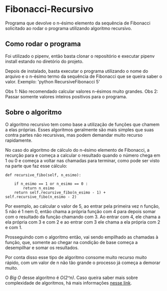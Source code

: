 # Fibonacci-Recursivo
Programa que devolve o n-ésimo elemento da sequência de Fibonacci solicitado ao rodar o programa utilizando algoritmo recursivo.
<h2>Como rodar o programa</h2>
Foi utilizado o pipenv, então basta clonar o repositório e executar pipenv install estando no diretório do projeto.

Depois de instalado, basta executar o programa utilizando o nome do arquivo e o n-ésimo termo da sequência de Fibonacci que se queira saber o valor.
Exemplo: 'python RecursiveFibonacci 5'

Obs 1: Não recomendado calcular valores n-ésimos muito grandes.
Obs 2: Passar somente valores inteiros positivos para o programa.

<h2>Sobre o algoritmo</h2>
O algoritmo recursivo tem como base a utilização de funções que chamem a elas próprias. Esses algoritmos geralmente são mais simples que suas contra partes não recursivas, mas podem demandar muito recurso rapidamente.

No caso do algoritmo de cálculo do n-ésimo elemento de Fibonacci, a recurção para e começa a calcular o resultado quando o número chega em 1 ou 0 e começa a voltar nas chamadas para terminar, como pode ser visto na parte que faz esse cálculo:
  
    def recursive_fibo(self, n_esimo):

        if n_esimo == 1 or n_esimo == 0 :
            return n_esimo               
        return self.recursive_fibo(n_esimo - 1) + self.recursive_fibo(n_esimo - 2)  

Por exemplo, ao calcular o valor de 5, ao entrar pela primeira vez n função, 5 não é 1 nem 0, então chama a própria função com 4 para depois somar com o resultado da função chamando com 3. Ao entrar com 4, ele chama a ela própria com 3 e com 2 e ao entrar com 3 ele chama a ela própria com 2 e com 1.

Prosseguindo com o algoritmo então, vai sendo empilhado as chamadas à função, que, somente ao chegar na condição de base começa a desempilhar e somar os resultados.

Por conta disso esse tipo de algoritmo consome muito recurso muito rápido, com um valor de n não tão grande o processo já começa a demorar muito.

O <i>Big O</i> desse algoritmo é <i>O(2^n)</i>. Caso queira saber mais sobre complexidade de algoritmos, há mais informações <a href="https://www.geeksforgeeks.org/analysis-algorithms-big-o-analysis/">nesse link</a>.
